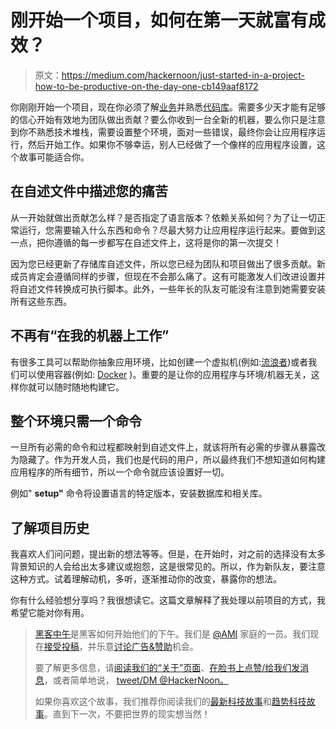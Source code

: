 # 刚开始一个项目，如何在第一天就富有成效？

> 原文：<https://medium.com/hackernoon/just-started-in-a-project-how-to-be-productive-on-the-day-one-cb149aaf8172>

你刚刚开始一个项目，现在你必须了解[业务](https://hackernoon.com/tagged/business)并熟悉[代码库](https://hackernoon.com/tagged/codebase)。需要多少天才能有足够的信心开始有效地为团队做出贡献？要么你收到一台全新的机器，要么你只是注意到你不熟悉技术堆栈，需要设置整个环境，面对一些错误，最终你会让应用程序运行，然后开始工作。如果你不够幸运，别人已经做了一个像样的应用程序设置，这个故事可能适合你。

## 在自述文件中描述您的痛苦

从一开始就做出贡献怎么样？是否指定了语言版本？依赖关系如何？为了让一切正常运行，您需要输入什么东西和命令？尽最大努力让应用程序运行起来。要做到这一点，把你遵循的每一步都写在自述文件上，这将是你的第一次提交！

因为您已经更新了存储库自述文件，所以您已经为团队和项目做出了很多贡献。新成员肯定会遵循同样的步骤，但现在不会那么痛了。这有可能激发人们改进设置并将自述文件转换成可执行脚本。此外，一些年长的队友可能没有注意到她需要安装所有这些东西。

## 不再有“在我的机器上工作”

有很多工具可以帮助你抽象应用环境，比如创建一个虚拟机(例如:[流浪者](https://www.vagrantup.com/))或者我们可以使用容器(例如: [Docker](https://www.docker.com/what-docker) )。重要的是让你的应用程序与环境/机器无关，这样你就可以随时随地构建它。

## 整个环境只需一个命令

一旦所有必需的命令和过程都映射到自述文件上，就该将所有必需的步骤从暴露改为隐藏了。作为开发人员，我们也是代码的用户，所以最终我们不想知道如何构建应用程序的所有细节，所以一个命令就应该设置好一切。

例如" **setup"** 命令将设置语言的特定版本，安装数据库和相关库。

## 了解项目历史

我喜欢人们问问题，提出新的想法等等。但是，在开始时，对之前的选择没有太多背景知识的人会给出太多建议或抱怨，这是很常见的。所以，作为新队友，要注意这种方式。试着理解动机，多听，逐渐推动你的改变，暴露你的想法。

你有什么经验想分享吗？我很想读它。这篇文章解释了我处理以前项目的方式，我希望它能对你有用。

> [黑客中午](http://bit.ly/Hackernoon)是黑客如何开始他们的下午。我们是 [@AMI](http://bit.ly/atAMIatAMI) 家庭的一员。我们现在[接受投稿](http://bit.ly/hackernoonsubmission)，并乐意[讨论广告&赞助](mailto:partners@amipublications.com)机会。
> 
> 要了解更多信息，请[阅读我们的“关于”页面](https://goo.gl/4ofytp)、[在脸书上点赞/给我们发消息](http://bit.ly/HackernoonFB)，或者简单地说， [tweet/DM @HackerNoon。](https://goo.gl/k7XYbx)
> 
> 如果你喜欢这个故事，我们推荐你阅读我们的[最新科技故事](http://bit.ly/hackernoonlatestt)和[趋势科技故事](https://hackernoon.com/trending)。直到下一次，不要把世界的现实想当然！